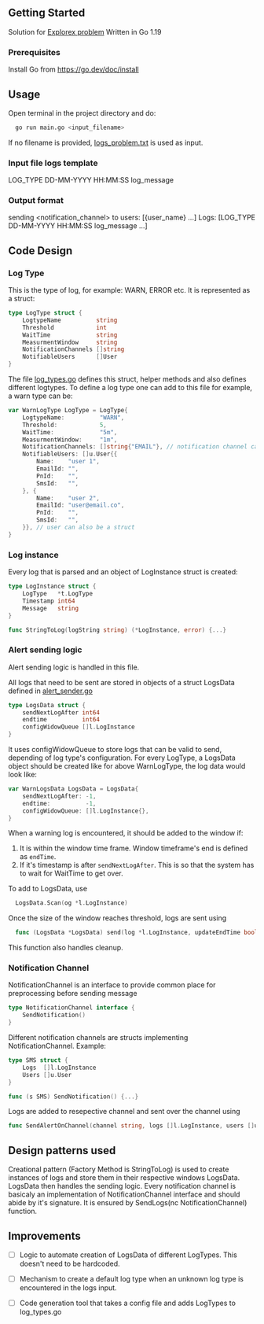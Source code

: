 <!-- GETTING STARTED -->
## Getting Started

Solution for [Explorex problem](problem.txt)
Written in Go 1.19

### Prerequisites

Install Go from https://go.dev/doc/install



<!-- USAGE EXAMPLES -->
## Usage

Open terminal in the project directory and do:
```sh
  go run main.go <input_filename>
  ```

If no filename is provided, [logs_problem.txt](logs_problem.txt) is used as input.

### Input file logs template

LOG_TYPE DD-MM-YYYY HH:MM:SS  log_message

### Output format

sending <notification_channel> to users: [{user_name} ...] Logs: [LOG_TYPE DD-MM-YYYY HH:MM:SS  log_message ...]



<!-- ARCHITECTURE -->
## Code Design

### Log Type

This is the type of log, for example: WARN, ERROR etc.
It is represented as a struct:
```go
type LogType struct {
	LogtypeName          string
	Threshold            int
	WaitTime             string
	MeasurmentWindow     string
	NotificationChannels []string
	NotifiableUsers      []User
}
```
The file [log_types.go](log_types/log_types.go) defines this struct, helper methods and also defines different logtypes. 
To define a log type one can add to this file for example, a warn type can be:
```go
var WarnLogType LogType = LogType{
	LogtypeName:          "WARN",
	Threshold:            5,
	WaitTime:             "5m",
	MeasurmentWindow:     "1m",
	NotificationChannels: []string{"EMAIL"}, // notification channel can be an interface
	NotifiableUsers: []u.User{{
		Name:    "user 1",
		EmailId: "",
		PnId:    "",
		SmsId:   "",
	}, {
		Name:    "user 2",
		EmailId: "user@email.co",
		PnId:    "",
		SmsId:   "",
	}}, // user can also be a struct
}
```


### Log instance

Every log that is parsed and an object of LogInstance struct is created:
```go
type LogInstance struct {
    LogType   *t.LogType
    Timestamp int64
    Message   string
}

func StringToLog(logString string) (*LogInstance, error) {...}
```


### Alert sending logic

Alert sending logic is handled in this file. 

All logs that need to be sent are stored in objects of a struct LogsData defined in [alert_sender.go](alert_sender.go)
```go
type LogsData struct {
    sendNextLogAfter int64
	endtime          int64
	configWidowQueue []l.LogInstance
}
```
It uses configWidowQueue to store logs that can be valid to send, depending of log type's configuration. For every LogType, a LogsData object should be created like for above WarnLogType, the log data would look like:
```go
var WarnLogsData LogsData = LogsData{
    sendNextLogAfter: -1,
    endtime:          -1,
    configWidowQueue: []l.LogInstance{},
}
```
When a warning log is encountered, it should be added to the window if:
1. It is within the window time frame. Window timeframe's end is defined as ```endTime```.
2. If it's timestamp is after ```sendNextLogAfter```. This is so that the system has to wait for WaitTime to get over.

To add to LogsData, use 
```go
  LogsData.Scan(og *l.LogInstance)
```

Once the size of the window reaches threshold, logs are sent using 
```go
  func (LogsData *LogsData) send(log *l.LogInstance, updateEndTime bool) {...}
```
This function also handles cleanup.

### Notification Channel
NotificationChannel is an interface to provide common place for preprocessing before sending message
```go
type NotificationChannel interface {
	SendNotification()
}
```

Different notification channels are structs implementing NotificationChannel. Example:
```go
type SMS struct {
	Logs  []l.LogInstance
	Users []u.User
}

func (s SMS) SendNotification() {...}
```

Logs are added to resepective channel and sent over the channel using 
```go
func SendAlertOnChannel(channel string, logs []l.LogInstance, users []u.User) {...}
```

## Design patterns used

Creational pattern (Factory Method is StringToLog) is used to create instances of logs and store them in their respective windows LogsData. LogsData then handles the sending logic. Every notification channel is basicaly an implementation of NotificationChannel interface and should abide by it's signature. It is ensured by SendLogs(nc NotificationChannel) function. 

## Improvements

- [ ] Logic to automate creation of LogsData of different LogTypes. This doesn't need to be hardcoded.
- [ ] Mechanism to create a default log type when an unknown log type is encountered in the logs input.
- [ ] Code generation tool that takes a config file and adds LogTypes to log_types.go 

